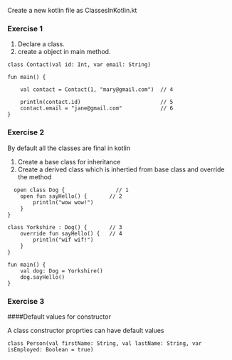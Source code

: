 Create a new kotlin file as ClassesInKotlin.kt


### Exercise 1

1. Declare a class.
2. create a object in main method.

```
class Contact(val id: Int, var email: String)

fun main() {

    val contact = Contact(1, "mary@gmail.com")  // 4

    println(contact.id)                         // 5
    contact.email = "jane@gmail.com"            // 6
}

```

### Exercise 2

By default all the classes are final in kotlin 

1.  Create a base class for inheritance 
2.  Create a derived class which is inhertied from base class and override the method

```
  open class Dog {                // 1
    open fun sayHello() {       // 2
        println("wow wow!")
    }
}

class Yorkshire : Dog() {       // 3
    override fun sayHello() {   // 4
        println("wif wif!")
    }
}

fun main() {
    val dog: Dog = Yorkshire()
    dog.sayHello()
}
```

### Exercise 3

####Default values for constructor

A class constructor proprties can have default values

```
class Person(val firstName: String, val lastName: String, var isEmployed: Boolean = true)
```